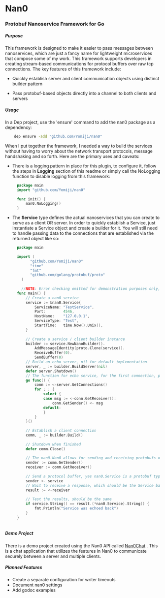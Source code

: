 # Nan0
### Protobuf Nanoservice Framework for Go
##### Purpose
This framework is designed to make it easier to pass messages between nanoservices, which are just a fancy name for
lightweight microservices that compose some of my work. This framework supports developers in creating stream-based communications for protocol buffers over raw tcp connections.
The key features of this framework include:

* Quickly establish server and client communication objects using distinct builder pattern

* Pass protobuf-based objects directly into a channel to both clients and servers

##### Usage
In a Dep project, use the 'ensure' command to add the nan0 package as a dependency:
 ```bash
     dep ensure -add "github.com/Yomiji/nan0"
  ```
When I put together the framework, I needed a way to build the services without having to worry about the network
transport protocols, message handshaking and so forth. Here are the primary uses and caveats:

* There is a logging pattern in place for this plugin, to configure it, follow the steps in **Logging** section of this
  readme or simply call the NoLogging function to disable logging from this framework:
  ```go
    package main
    import "github.com/Yomiji/nan0"
    
    func init() {
        nan0.NoLogging()
    }
  ```
* The **Service** type defines the actual nanoservices that you can create to serve as a client OR server. In order to quickly establish a Service, just instantiate a Service object and create a builder for it. You will still need to handle passing data to the connections that are established via the returned object like so:
  ```go
    package main
      
    import (
          "github.com/Yomiji/nan0"
          "time"
          "fmt"
          "github.com/golang/protobuf/proto"
      )
      
      //NOTE: Error checking omitted for demonstration purposes only, PLEASE be more vigilant in production systems.
    func main() {
    	// Create a nan0 service
    	service := &nan0.Service{
    		ServiceName: "TestService",
    		Port:        4546,
    		HostName:    "127.0.0.1",
    		ServiceType: "Test",
    		StartTime:   time.Now().Unix(),
    	}
    
    	// Create a service / client builder instance
    	builder := service.NewNanoBuilder().
    		AddMessageIdentity(proto.Clone(service)).
    		ReceiveBuffer(0).
    		SendBuffer(0)
    	// Build an echo server, nil for default implementation
    	server, _ := builder.BuildServer(nil)
    	defer server.Shutdown()
    	// The function for echo service, for the first connection, pass all messages received to the sender
    	go func() {
    		conn := <-server.GetConnections()
    		for ; ; {
    			select {
    			case msg := <-conn.GetReceiver():
    				conn.GetSender() <- msg
    			default:
    			}
    		}
    	}()
    
    	// Establish a client connection
    	comm, _ := builder.Build()
    
    	// Shutdown when finished
    	defer comm.Close()
    
    	// The nan0.Nan0 allows for sending and receiving protobufs on channels for communication
    	sender := comm.GetSender()
    	receiver := comm.GetReceiver()
    
    	// Send a protocol buffer, yes nan0.Service is a protobuf type
    	sender <- service
    	// Wait to receive a response, which should be the Service back again in this case due to the echo code above
    	result := <-receiver
    
    	// Test the results, should be the same
    	if service.String() == result.(*nan0.Service).String() {
    		fmt.Println("Service was echoed back")
    	}
    }
    
##### Demo Project
There is a demo project created using the Nan0 API called [Nan0Chat](https://github.com/Yomiji/nan0chat) . This is a chat application that utilizes the
features in Nan0 to communicate securely between a server and multiple clients.

##### Planned Features
* Create a separate configuration for writer timeouts
* Document nan0 settings
* Add godoc examples
